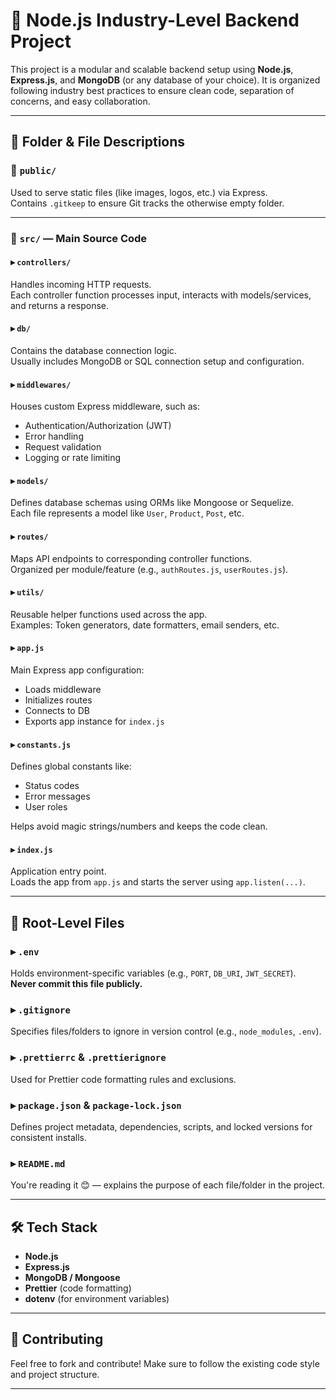 # 🚀 Node.js Industry-Level Backend Project

This project is a modular and scalable backend setup using **Node.js**, **Express.js**, and **MongoDB** (or any database of your choice). It is organized following industry best practices to ensure clean code, separation of concerns, and easy collaboration.

---

## 📂 Folder & File Descriptions

### 🔹 `public/`
Used to serve static files (like images, logos, etc.) via Express.  
Contains `.gitkeep` to ensure Git tracks the otherwise empty folder.

---

### 🔹 `src/` — Main Source Code

#### ▸ `controllers/`
Handles incoming HTTP requests.  
Each controller function processes input, interacts with models/services, and returns a response.

#### ▸ `db/`
Contains the database connection logic.  
Usually includes MongoDB or SQL connection setup and configuration.

#### ▸ `middlewares/`
Houses custom Express middleware, such as:
- Authentication/Authorization (JWT)
- Error handling
- Request validation
- Logging or rate limiting

#### ▸ `models/`
Defines database schemas using ORMs like Mongoose or Sequelize.  
Each file represents a model like `User`, `Product`, `Post`, etc.

#### ▸ `routes/`
Maps API endpoints to corresponding controller functions.  
Organized per module/feature (e.g., `authRoutes.js`, `userRoutes.js`).

#### ▸ `utils/`
Reusable helper functions used across the app.  
Examples: Token generators, date formatters, email senders, etc.

#### ▸ `app.js`
Main Express app configuration:
- Loads middleware
- Initializes routes
- Connects to DB
- Exports app instance for `index.js`

#### ▸ `constants.js`
Defines global constants like:
- Status codes
- Error messages
- User roles

Helps avoid magic strings/numbers and keeps the code clean.

#### ▸ `index.js`
Application entry point.  
Loads the app from `app.js` and starts the server using `app.listen(...)`.

---

## 🧾 Root-Level Files

### ▸ `.env`
Holds environment-specific variables (e.g., `PORT`, `DB_URI`, `JWT_SECRET`).  
**Never commit this file publicly.**

### ▸ `.gitignore`
Specifies files/folders to ignore in version control (e.g., `node_modules`, `.env`).

### ▸ `.prettierrc` & `.prettierignore`
Used for Prettier code formatting rules and exclusions.

### ▸ `package.json` & `package-lock.json`
Defines project metadata, dependencies, scripts, and locked versions for consistent installs.

### ▸ `README.md`
You're reading it 😊 — explains the purpose of each file/folder in the project.

---

## 🛠️ Tech Stack

- **Node.js**
- **Express.js**
- **MongoDB / Mongoose**
- **Prettier** (code formatting)
- **dotenv** (for environment variables)

---

## 🤝 Contributing

Feel free to fork and contribute! Make sure to follow the existing code style and project structure.

---
